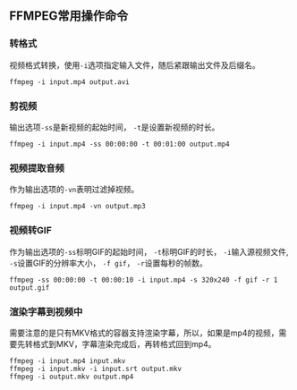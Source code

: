 ## FFMPEG常用操作命令

### 转格式
视频格式转换，使用`-i`选项指定输入文件，随后紧跟输出文件及后缀名。
```
ffmpeg -i input.mp4 output.avi
```

### 剪视频
输出选项`-ss`是新视频的起始时间， `-t`是设置新视频的时长。
```
ffmpeg -i input.mp4 -ss 00:00:00 -t 00:01:00 output.mp4
```
### 视频提取音频
作为输出选项的`-vn`表明过滤掉视频。
```
ffmpeg -i input.mp4 -vn output.mp3
```
### 视频转GIF
作为输出选项的`-ss`标明GIF的起始时间， `-t`标明GIF的时长， `-i`输入源视频文件, `-s`设置GIF的分辨率大小， `-f gif`， `-r`设置每秒的帧数。
```
ffmpeg -ss 00:00:00 -t 00:00:10 -i input.mp4 -s 320x240 -f gif -r 1 output.gif
```

### 渲染字幕到视频中
需要注意的是只有MKV格式的容器支持渲染字幕，所以，如果是mp4的视频，需要先转格式到MKV，字幕渲染完成后，再转格式回到mp4。 
```
ffmpeg -i input.mp4 input.mkv
ffmpeg -i input.mkv -i input.srt output.mkv
ffmpeg -i output.mkv output.mp4
```

